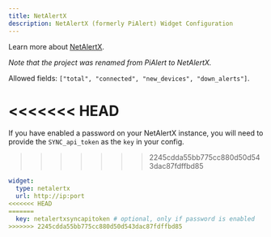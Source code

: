 ```yaml
---
title: NetAlertX
description: NetAlertX (formerly PiAlert) Widget Configuration
---
```


Learn more about [NetAlertX](https://github.com/jokob-sk/NetAlertX).

_Note that the project was renamed from PiAlert to NetAlertX._

Allowed fields: `["total", "connected", "new_devices", "down_alerts"]`.

<<<<<<< HEAD
=======
If you have enabled a password on your NetAlertX instance, you will need to provide the `SYNC_api_token` as the `key` in your config.

>>>>>>> 2245cdda55bb775cc880d50d543dac87fdffbd85
```yaml
widget:
  type: netalertx
  url: http://ip:port
<<<<<<< HEAD
=======
  key: netalertxsyncapitoken # optional, only if password is enabled
>>>>>>> 2245cdda55bb775cc880d50d543dac87fdffbd85
```
